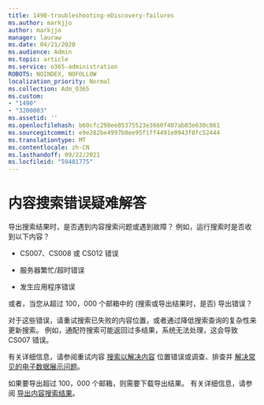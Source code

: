 ```yaml
---
title: 1490-troubleshooting-eDiscovery-failures
ms.author: markjjo
author: markjjo
manager: lauraw
ms.date: 04/21/2020
ms.audience: Admin
ms.topic: article
ms.service: o365-administration
ROBOTS: NOINDEX, NOFOLLOW
localization_priority: Normal
ms.collection: Adm_O365
ms.custom:
- "1490"
- "3200003"
ms.assetid: ''
ms.openlocfilehash: b60cfc298ee05375523e3660f407ab03e630c861
ms.sourcegitcommit: e9e282be4997b0ee95f1ff4491e0943f8fc52444
ms.translationtype: MT
ms.contentlocale: zh-CN
ms.lasthandoff: 09/22/2021
ms.locfileid: "59481775"
---
```

# <a name="troubleshoot-content-search-errors"></a>内容搜索错误疑难解答

导出搜索结果时，是否遇到内容搜索问题或遇到故障？
例如，运行搜索时是否收到以下内容？

- CS007、CS008 或 CS012 错误

- 服务器繁忙/超时错误

- 发生应用程序错误

或者，当您从超过 100，000 个邮箱中的 (搜索或导出结果时，是否) 导出错误？

对于这些错误，请重试搜索已失败的内容位置，或者通过降低搜索查询的复杂性来更新搜索。 例如，通配符搜索可能返回过多结果，系统无法处理，这会导致 CS007 错误。   

有关详细信息，请参阅重试内容 [搜索以解决内容](https://docs.microsoft.com/microsoft-365/compliance/retry-failed-content-search) 位置错误或调查、排查并 [解决常见的电子数据展示问题](https://docs.microsoft.com/microsoft-365/compliance/ediscovery-troubleshooting-common-issues)。

如果要导出超过 100，000 个邮箱，则需要下载导出结果。 有关详细信息，请参阅 [导出内容搜索结果](https://docs.microsoft.com/microsoft-365/compliance/export-search-results)。
